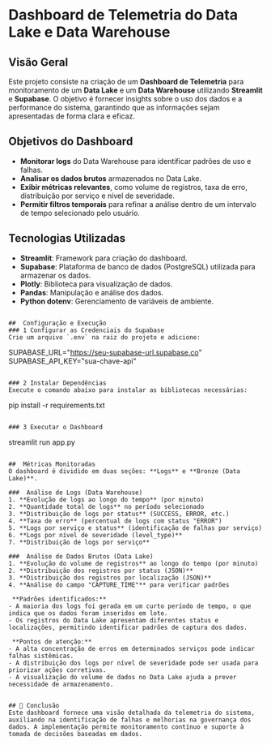 #  Dashboard de Telemetria do Data Lake e Data Warehouse

##  Visão Geral
Este projeto consiste na criação de um **Dashboard de Telemetria** para monitoramento de um **Data Lake** e um **Data Warehouse** utilizando **Streamlit** e **Supabase**. O objetivo é fornecer insights sobre o uso dos dados e a performance do sistema, garantindo que as informações sejam apresentadas de forma clara e eficaz.

##  Objetivos do Dashboard
- **Monitorar logs** do Data Warehouse para identificar padrões de uso e falhas.
- **Analisar os dados brutos** armazenados no Data Lake.
- **Exibir métricas relevantes**, como volume de registros, taxa de erro, distribuição por serviço e nível de severidade.
- **Permitir filtros temporais** para refinar a análise dentro de um intervalo de tempo selecionado pelo usuário.

##  Tecnologias Utilizadas
- **Streamlit**: Framework para criação do dashboard.
- **Supabase**: Plataforma de banco de dados (PostgreSQL) utilizada para armazenar os dados.
- **Plotly**: Biblioteca para visualização de dados.
- **Pandas**: Manipulação e análise dos dados.
- **Python dotenv**: Gerenciamento de variáveis de ambiente.


```

##  Configuração e Execução
### 1️ Configurar as Credenciais do Supabase
Crie um arquivo `.env` na raiz do projeto e adicione:
```
SUPABASE_URL="https://seu-supabase-url.supabase.co"
SUPABASE_API_KEY="sua-chave-api"
```

### 2 Instalar Dependências
Execute o comando abaixo para instalar as bibliotecas necessárias:
```
pip install -r requirements.txt
```

### 3️ Executar o Dashboard
```
streamlit run app.py
```

##  Métricas Monitoradas
O dashboard é dividido em duas seções: **Logs** e **Bronze (Data Lake)**.

###  Análise de Logs (Data Warehouse)
1. **Evolução de logs ao longo do tempo** (por minuto)
2. **Quantidade total de logs** no período selecionado
3. **Distribuição de logs por status** (SUCCESS, ERROR, etc.)
4. **Taxa de erro** (percentual de logs com status "ERROR")
5. **Logs por serviço e status** (identificação de falhas por serviço)
6. **Logs por nível de severidade (level_type)**
7. **Distribuição de logs por serviço**

###  Análise de Dados Brutos (Data Lake)
1. **Evolução do volume de registros** ao longo do tempo (por minuto)
2. **Distribuição dos registros por status (JSON)**
3. **Distribuição dos registros por localização (JSON)**
4. **Análise do campo "CAPTURE_TIME"** para verificar padrões

 **Padrões identificados:**
- A maioria dos logs foi gerada em um curto período de tempo, o que indica que os dados foram inseridos em lote.
- Os registros do Data Lake apresentam diferentes status e localizações, permitindo identificar padrões de captura dos dados.

 **Pontos de atenção:**
- A alta concentração de erros em determinados serviços pode indicar falhas sistêmicas.
- A distribuição dos logs por nível de severidade pode ser usada para priorizar ações corretivas.
- A visualização do volume de dados no Data Lake ajuda a prever necessidade de armazenamento.


## 📢 Conclusão
Este dashboard fornece uma visão detalhada da telemetria do sistema, auxiliando na identificação de falhas e melhorias na governança dos dados. A implementação permite monitoramento contínuo e suporte à tomada de decisões baseadas em dados.

